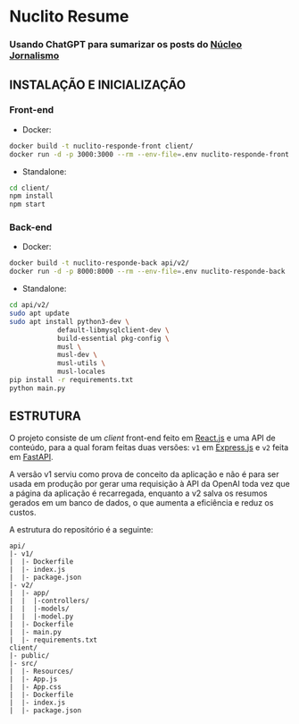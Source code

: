 # Nuclito Resume
### Usando ChatGPT para sumarizar os posts do [Núcleo Jornalismo](https://nucleo.jor.br/)

## INSTALAÇÃO E INICIALIZAÇÃO

### Front-end 
- Docker:
```bash
docker build -t nuclito-responde-front client/
docker run -d -p 3000:3000 --rm --env-file=.env nuclito-responde-front
```
- Standalone:
```bash
cd client/
npm install
npm start
```

### Back-end
- Docker:
```bash
docker build -t nuclito-responde-back api/v2/
docker run -d -p 8000:8000 --rm --env-file=.env nuclito-responde-back
```
- Standalone:
```bash
cd api/v2/
sudo apt update
sudo apt install python3-dev \
            default-libmysqlclient-dev \
            build-essential pkg-config \
            musl \
            musl-dev \
            musl-utils \
            musl-locales
pip install -r requirements.txt
python main.py
```


## ESTRUTURA
O projeto consiste de um *client* front-end feito em [React.js](https://react.dev/) e uma API de conteúdo, para a qual foram feitas duas versões: `v1` em [Express.js](https://expressjs.com) e `v2` feita em [FastAPI](https://fastapi.tiangolo.com/). 

A versão v1 serviu como prova de conceito da aplicação e não é para ser usada em produção por gerar uma requisição à API da OpenAI toda vez que a página da aplicação é recarregada, enquanto a v2 salva os resumos gerados em um banco de dados, o que aumenta a eficiência e reduz os custos. 

A estrutura do repositório é a seguinte:
```
api/
|- v1/
|  |- Dockerfile
|  |- index.js
|  |- package.json
|- v2/
|  |- app/
|  |  |-controllers/
|  |  |-models/
|  |  |-model.py
|  |- Dockerfile
|  |- main.py
|  |- requirements.txt
client/
|- public/
|- src/
|  |- Resources/
|  |- App.js
|  |- App.css
|  |- Dockerfile
|  |- index.js
|  |- package.json
```
